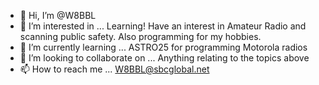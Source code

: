 - 👋 Hi, I’m @W8BBL
- 👀 I’m interested in ... Learning! Have an interest in Amateur Radio and scanning public safety. Also programming for my hobbies.
- 🌱 I’m currently learning ... ASTRO25 for programming Motorola radios
- 💞️ I’m looking to collaborate on ... Anything relating to the topics above
- 📫 How to reach me ... W8BBL@sbcglobal.net

<!---
W8BBL/W8BBL is a ✨ special ✨ repository because its `README.md` (this file) appears on your GitHub profile.
You can click the Preview link to take a look at your changes.
--->
